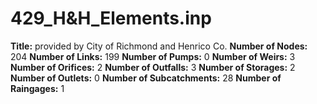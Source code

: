 # 429_H&H_Elements.inp
**Title:** provided by City of Richmond and Henrico Co.
**Number of Nodes:** 204
**Number of Links:** 199
**Number of Pumps:** 0
**Number of Weirs:** 3
**Number of Orifices:** 2
**Number of Outfalls:** 3
**Number of Storages:** 2
**Number of Outlets:** 0
**Number of Subcatchments:** 28
**Number of Raingages:** 1
